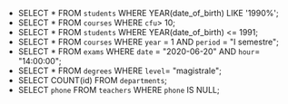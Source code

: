 - SELECT \* FROM `students` WHERE YEAR(date_of_birth) LIKE '1990%';
- SELECT \* FROM `courses` WHERE `cfu`> 10;
- SELECT \* FROM `students` WHERE YEAR(date_of_birth) <= 1991;
- SELECT \*
  FROM `courses`
  WHERE `year` = 1
  AND `period` = "I semestre";
- SELECT \*
  FROM `exams`
  WHERE `date` = "2020-06-20"
  AND `hour`= "14:00:00";
- SELECT \* FROM `degrees` WHERE `level`= "magistrale";
- SELECT COUNT(id) FROM `departments`;
- SELECT `phone`
  FROM `teachers`
  WHERE `phone` IS NULL;
